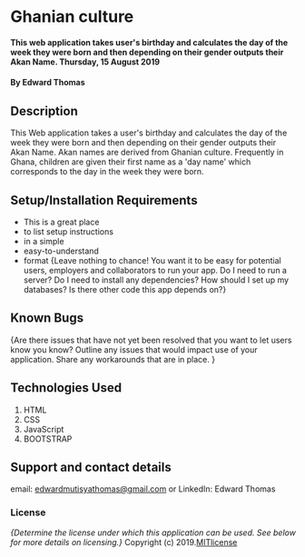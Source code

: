 # Ghanian culture
#### This web application takes user's birthday and calculates the day of the week they were born and then depending on their gender outputs their Akan Name. Thursday, 15 August 2019
#### By **Edward Thomas**
## Description
This Web application takes a user's birthday and calculates the day of the week they were born and then depending on their gender outputs their Akan Name. 
Akan names are derived from Ghanian culture. Frequently in Ghana, children are given their first name as a 'day name' which corresponds to the day in the week they were born.
## Setup/Installation Requirements
* This is a great place
* to list setup instructions
* in a simple
* easy-to-understand
* format
{Leave nothing to chance! You want it to be easy for potential users, employers and collaborators to run your app. Do I need to run a server? Do I need to install any dependencies? How should I set up my databases? Is there other code this app depends on?}
## Known Bugs
{Are there issues that have not yet been resolved that you want to let users know you know? Outline any issues that would impact use of your application. Share any workarounds that are in place. }
## Technologies Used
1) HTML
2) CSS
3) JavaScript
4) BOOTSTRAP
## Support and contact details
email: edwardmutisyathomas@gmail.com or 
LinkedIn: Edward Thomas
### License
*{Determine the license under which this application can be used.  See below for more details on licensing.}*
Copyright (c) 2019.[MITlicense](LICENSE)